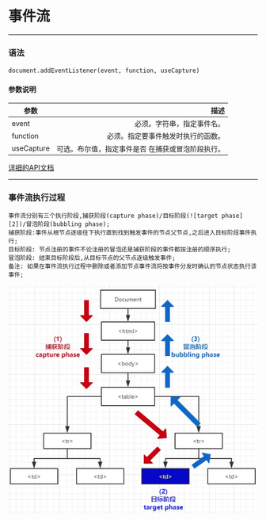 # 事件流

------

### 语法
```
document.addEventListener(event, function, useCapture)
```
#### 参数说明
| 参数        | 描述   |
| --------   | -----:  |
| event     | 必须。字符串，指定事件名。 |
| function  | 必须。指定要事件触发时执行的函数。|
| useCapture | 可选。布尔值，指定事件是否 在捕获或冒泡阶段执行。 |

[详细的API文档][1]

----------
### 事件流执行过程
    事件流分别有三个执行阶段,捕获阶段(capture phase)/目标阶段(![target phase][2])/冒泡阶段(bubbling phase);
    捕获阶段:事件从根节点逐级往下执行直到找到触发事件的节点父节点,之后进入目标阶段事件执行;
    目标阶段: 节点注册的事件不论注册的冒泡还是捕获阶段的事件都按注册的顺序执行;
    冒泡阶段: 结束目标阶段后,从目标节点的父节点逐级触发事件;
    备注: 如果在事件流执行过程中删除或者添加节点事件流将按事件分发时确认的节点状态执行该事件;

![event phases process](https://raw.githubusercontent.com/undefinedZNN/blog/master/javasrcipt/assets/img/event-phases-process.jpg "事件流执行流程示意")

  [1]: https://www.w3cschool.cn/jsref/met-document-addeventlistener.html
